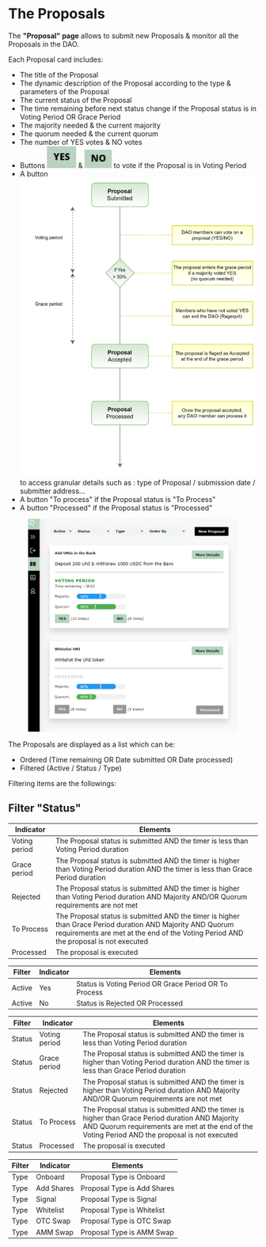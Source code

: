 # The Proposals

The **"Proposal" page** allows to submit new Proposals & monitor all the Proposals in the DAO.

Each Proposal card includes:

* The title of the Proposal
* The dynamic description of the Proposal according to the type & parameters of the Proposal
* The current status of the Proposal
* The time remaining before next status change if the Proposal status is in Voting Period OR Grace Period
* The majority needed & the current majority
* The quorum needed & the current quorum&#x20;
* The number of YES votes & NO votes
* Buttons <img src="../../.gitbook/assets/image (5) (2).png" alt="" data-size="line"> & <img src="../../.gitbook/assets/image (7).png" alt="" data-size="line"> to vote if the Proposal is in Voting Period
* A button <img src="../../.gitbook/assets/image (6).png" alt="" data-size="line"> to access granular details such as : type of Proposal / submission date / submitter address...
* A button "To process" if the Proposal status is "To Process"
* A button "Processed" if the Proposal status is "Processed"

<figure><img src="../../.gitbook/assets/OTC VOTING modified.png" alt=""><figcaption></figcaption></figure>

The Proposals are displayed as a list which can be:&#x20;

* Ordered (Time remaining OR Date submitted OR Date processed)
* Filtered (Active / Status / Type)

Filtering items are the followings:

## Filter "Status"

| Indicator     | Elements                                                                                                                                                                                          |
| ------------- | ------------------------------------------------------------------------------------------------------------------------------------------------------------------------------------------------- |
| Voting period | The Proposal status is submitted AND the timer is less than Voting Period duration                                                                                                                |
| Grace period  | The Proposal status is submitted AND the timer is higher than Voting Period duration AND the timer is less than Grace Period duration                                                             |
| Rejected      | The Proposal status is submitted AND the timer is higher than Voting Period duration AND Majority AND/OR Quorum requirements are not met                                                          |
| To Process    | The Proposal status is submitted AND the timer is higher than Grace Period duration AND Majority AND Quorum requirements are met at the end of the Voting Period AND the proposal is not executed |
| Processed     | The proposal is executed                                                                                                                                                                          |



| Filter | Indicator | Elements                                              |
| ------ | --------- | ----------------------------------------------------- |
| Active | Yes       | Status is Voting Period OR Grace Period OR To Process |
| Active | No        | Status is Rejected OR Processed                       |

| Filter | Indicator     | Elements                                                                                                                                                                                          |
| ------ | ------------- | ------------------------------------------------------------------------------------------------------------------------------------------------------------------------------------------------- |
| Status | Voting period | The Proposal status is submitted AND the timer is less than Voting Period duration                                                                                                                |
| Status | Grace period  | The Proposal status is submitted AND the timer is higher than Voting Period duration AND the timer is less than Grace Period duration                                                             |
| Status | Rejected      | The Proposal status is submitted AND the timer is higher than Voting Period duration AND Majority AND/OR Quorum requirements are not met                                                          |
| Status | To Process    | The Proposal status is submitted AND the timer is higher than Grace Period duration AND Majority AND Quorum requirements are met at the end of the Voting Period AND the proposal is not executed |
| Status | Processed     | The proposal is executed                                                                                                                                                                          |

| Filter | Indicator  | Elements                    |
| ------ | ---------- | --------------------------- |
| Type   | Onboard    | Proposal Type is Onboard    |
| Type   | Add Shares | Proposal Type is Add Shares |
| Type   | Signal     | Proposal Type is Signal     |
| Type   | Whitelist  | Proposal Type is Whitelist  |
| Type   | OTC Swap   | Proposal Type is OTC Swap   |
| Type   | AMM Swap   | Proposal Type is AMM Swap   |

